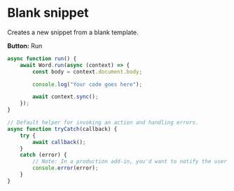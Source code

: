 # Blank snippet

Creates a new snippet from a blank template.

**Button:** Run

```typescript
async function run() {
    await Word.run(async (context) => {
        const body = context.document.body;

        console.log("Your code goes here");

        await context.sync();
    });
}

// Default helper for invoking an action and handling errors.
async function tryCatch(callback) {
    try {
        await callback();
    }
    catch (error) {
        // Note: In a production add-in, you'd want to notify the user through your add-in's UI.
        console.error(error);
    }
}
```

